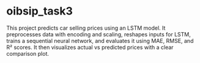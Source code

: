 # oibsip_task3
This project predicts car selling prices using an LSTM model. It preprocesses data with encoding and scaling, reshapes inputs for LSTM, trains a sequential neural network, and evaluates it using MAE, RMSE, and R² scores. It then visualizes actual vs predicted prices with a clear comparison plot.
